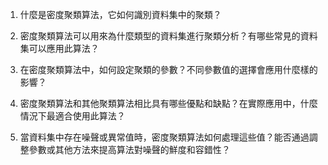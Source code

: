 1. 什麼是密度聚類算法，它如何識別資料集中的聚類？

2. 密度聚類算法可以用來為什麼類型的資料集進行聚類分析？有哪些常見的資料集可以應用此算法？

3. 在密度聚類算法中，如何設定聚類的參數？不同參數值的選擇會應用什麼樣的影響？

4. 密度聚類算法和其他聚類算法相比具有哪些優點和缺點？在實際應用中，什麼情況下最適合使用此算法？

5. 當資料集中存在噪聲或異常值時，密度聚類算法如何處理這些值？能否通過調整參數或其他方法來提高算法對噪聲的鮮度和容錯性？
